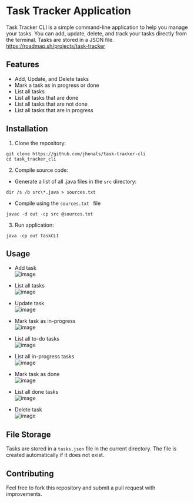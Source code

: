 # Task Tracker Application
Task Tracker CLI is a simple command-line application to help you manage your tasks. You can add, update, delete, and track your tasks directly from the terminal. Tasks are stored in a JSON file.
https://roadmap.sh/projects/task-tracker

## Features 
* Add, Update, and Delete tasks
* Mark a task as in progress or done
* List all tasks
* List all tasks that are done
* List all tasks that are not done
* List all tasks that are in progress

## Installation
1. Clone the repository:
```
git clone https://github.com/jhenals/task-tracker-cli
cd task_tracker_cli
```
2. Compile source code:
* Generate a list of all .java files in the ```src``` directory:
```
dir /s /b src\*.java > sources.txt
```
* Compile using the  ```sources.txt ``` file
```
javac -d out -cp src @sources.txt
```

3. Run application:
```
java -cp out TaskCLI
```

## Usage
* Add task <br/>
  ![image](https://github.com/user-attachments/assets/f1e03b4d-31fc-4097-8a12-178a228cd93a)

* List all tasks <br/>
  ![image](https://github.com/user-attachments/assets/680e98ce-cef1-4a4c-82e2-06d3b6c0b626)

* Update task <br/>
  ![image](https://github.com/user-attachments/assets/79d4d24b-f100-460a-a664-31536ae15a80)
 
* Mark task as in-progress <br/>
  ![image](https://github.com/user-attachments/assets/6b9a80da-db37-4316-8360-30801f129d58)

* List all to-do tasks <br/>
  ![image](https://github.com/user-attachments/assets/12fe1a55-c6ac-44e8-aaed-17afdb3bf6aa)

* List all in-progress tasks <br/>
    ![image](https://github.com/user-attachments/assets/8b9076da-5555-45fe-b578-15b016be4bfd)

* Mark task as done <br/>
    ![image](https://github.com/user-attachments/assets/fbf4f4b9-76ae-4019-b81d-69352613b467)

* List all done tasks <br/>
  ![image](https://github.com/user-attachments/assets/153209d6-4a79-45bf-a939-a0e6b607044a)

* Delete task <br/>
  ![image](https://github.com/user-attachments/assets/ef47a23c-d152-4aaf-931d-cb49e92c0e36)

## File Storage
Tasks are stored in a ```tasks.json``` file in the current directory. The file is created automatically if it does not exist.

## Contributing
Feel free to fork this repository and submit a pull request with improvements.
